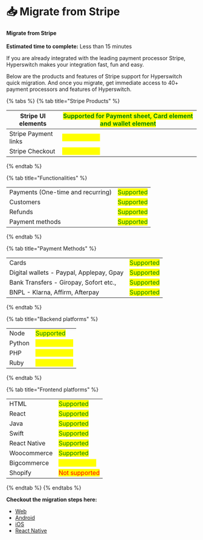 # 📥 Migrate from Stripe

#### Migrate from Stripe

**Estimated time to complete:** Less than 15 minutes

If you are already integrated with the leading payment processor Stripe, Hyperswitch makes your integration fast, fun and easy.

Below are the products and features of Stripe support for Hyperswitch quick migration. And once you migrate, get immediate access to 40+ payment processors and features of Hyperswitch.

{% tabs %}
{% tab title="Stripe Products" %}


| Stripe UI elements   | <mark style="color:green;">Supported for Payment sheet, Card element and wallet element</mark> |
| -------------------- | ---------------------------------------------------------------------------------------------- |
| Stripe Payment links | <mark style="color:yellow;">Coming soon</mark>                                                 |
| Stripe Checkout      | <mark style="color:yellow;">Coming soon</mark>                                                 |
{% endtab %}

{% tab title="Functionalities" %}


|                                   |                                             |
| --------------------------------- | ------------------------------------------- |
| Payments (One-time and recurring) | <mark style="color:green;">Supported</mark> |
| Customers                         | <mark style="color:green;">Supported</mark> |
| Refunds                           | <mark style="color:green;">Supported</mark> |
| Payment methods                   | <mark style="color:green;">Supported</mark> |
{% endtab %}

{% tab title="Payment Methods" %}


|                                          |                                             |
| ---------------------------------------- | ------------------------------------------- |
| Cards                                    | <mark style="color:green;">Supported</mark> |
| Digital wallets - Paypal, Applepay, Gpay | <mark style="color:green;">Supported</mark> |
| Bank Transfers - Giropay, Sofort etc.,   | <mark style="color:green;">Supported</mark> |
| BNPL - Klarna, Affirm, Afterpay          | <mark style="color:green;">Supported</mark> |
{% endtab %}

{% tab title="Backend platforms" %}


|        |                                                |
| ------ | ---------------------------------------------- |
| Node   | <mark style="color:green;">Supported</mark>    |
| Python | <mark style="color:yellow;">Coming soon</mark> |
| PHP    | <mark style="color:yellow;">Coming soon</mark> |
| Ruby   | <mark style="color:yellow;">Coming soon</mark> |
{% endtab %}

{% tab title="Frontend platforms" %}


|              |                                                |
| ------------ | ---------------------------------------------- |
| HTML         | <mark style="color:green;">Supported</mark>    |
| React        | <mark style="color:green;">Supported</mark>    |
| Java         | <mark style="color:green;">Supported</mark>    |
| Swift        | <mark style="color:green;">Supported</mark>    |
| React Native | <mark style="color:green;">Supported</mark>    |
| Woocommerce  | <mark style="color:green;">Supported</mark>    |
| Bigcommerce  | <mark style="color:yellow;">Coming soon</mark> |
| Shopify      | <mark style="color:red;">Not supported</mark>  |
{% endtab %}
{% endtabs %}

**Checkout the migration steps here:**

* [Web](migrate-from-stripe/web.md)
* [Android](migrate-from-stripe/android.md)
* [iOS](migrate-from-stripe/ios.md)
* [React Native](migrate-from-stripe/react-native.md)
